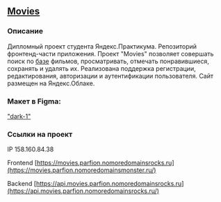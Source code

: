 ## [Movies](http://movies.parfion.nomoredomainsmonster.ru/)

### Описание
Дипломный проект студента Яндекс.Практикума. Репозиторий фронтенд-части приложения. Проект "Movies" позволяет совершать поиск по [базе](https://api.nomoreparties.co/beatfilm-movies) фильмов, просматривать, отмечать понравившиеся, сохранять и удалять их. Реализована поддержка регистрации, редактирования, авторизации и аутентификации пользователя. Сайт размещен на Яндекс.Облаке.

### Макет в Figma: 
["dark-1"](https://www.figma.com/file/6FMWkB94wE7KTkcCgUXtnC/%D0%94%D0%B8%D0%BF%D0%BB%D0%BE%D0%BC%D0%BD%D1%8B%D0%B9-%D0%BF%D1%80%D0%BE%D0%B5%D0%BA%D1%82?node-id=1%3A6015&mode=dev)


### Ссылки на проект
IP 158.160.84.38

Frontend [https://movies.parfion.nomoredomainsrocks.ru](https://movies.parfion.nomoredomainsmonster.ru/)

Backend [https://api.movies.parfion.nomoredomainsrocks.ru](https://api.movies.parfion.nomoredomainsrocks.ru/)
